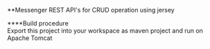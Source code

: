 **Messenger
REST API's for CRUD operation using jersey  

****Build procedure  
Export this project into your workspace as maven project and run on Apache Tomcat


